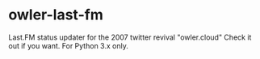 # owler-last-fm
Last.FM status updater for the 2007 twitter revival "owler.cloud" Check it out if you want. For Python 3.x only.

